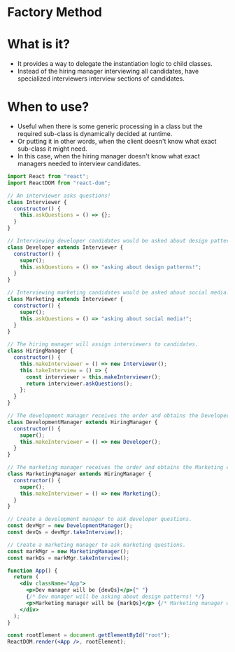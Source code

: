 # Factory Method

# What is it?

- It provides a way to delegate the instantiation logic to child classes.
- Instead of the hiring manager interviewing all candidates, have specialized interviewers interview sections of candidates.

# When to use?

- Useful when there is some generic processing in a class but the required sub-class is dynamically decided at runtime.
- Or putting it in other words, when the client doesn't know what exact sub-class it might need.
- In this case, when the hiring manager doesn't know what exact managers needed to interview candidates.

```jsx
import React from "react";
import ReactDOM from "react-dom";

// An interviewer asks questions!
class Interviewer {
  constructor() {
    this.askQuestions = () => {};
  }
}

// Interviewing developer candidates would be asked about design patterns!
class Developer extends Interviewer {
  constructor() {
    super();
    this.askQuestions = () => "asking about design patterns!";
  }
}

// Interviewing marketing candidates would be asked about social media!
class Marketing extends Interviewer {
  constructor() {
    super();
    this.askQuestions = () => "asking about social media!";
  }
}

// The hiring manager will assign interviewers to candidates.
class HiringManager {
  constructor() {
    this.makeInterviewer = () => new Interviewer();
    this.takeInterview = () => {
      const interviewer = this.makeInterviewer();
      return interviewer.askQuestions();
    };
  }
}

// The development manager receives the order and obtains the Developer class to ask developer questions.
class DevelopmentManager extends HiringManager {
  constructor() {
    super();
    this.makeInterviewer = () => new Developer();
  }
}

// The marketing manager receives the order and obtains the Marketing class to ask marketing questions.
class MarketingManager extends HiringManager {
  constructor() {
    super();
    this.makeInterviewer = () => new Marketing();
  }
}

// Create a development manager to ask developer questions.
const devMgr = new DevelopmentManager();
const devQs = devMgr.takeInterview();

// Create a marketing manager to ask marketing questions.
const markMgr = new MarketingManager();
const markQs = markMgr.takeInterview();

function App() {
  return (
    <div className="App">
      <p>Dev manager will be {devQs}</p>{" "}
      {/* Dev manager will be asking about design patterns! */}
      <p>Marketing manager will be {markQs}</p> {/* Marketing manager will be asking about social media! */}
    </div>
  );
}

const rootElement = document.getElementById("root");
ReactDOM.render(<App />, rootElement);
```
